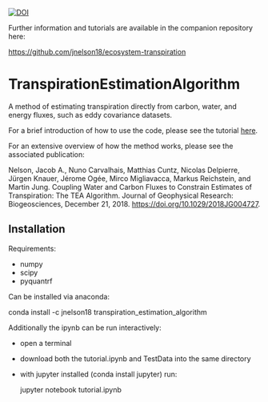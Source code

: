 [![DOI](https://zenodo.org/badge/121650199.svg)](https://zenodo.org/badge/latestdoi/121650199)

Further information and tutorials are available in the companion repository here:

https://github.com/jnelson18/ecosystem-transpiration

# TranspirationEstimationAlgorithm

A method of estimating transpiration directly from carbon, water, and energy fluxes, such as eddy covariance datasets.

For a brief introduction of how to use the code, please see the tutorial [here](tutorial.ipynb).

For an extensive overview of how the method works, please see the associated publication:

Nelson, Jacob A., Nuno Carvalhais, Matthias Cuntz, Nicolas Delpierre, Jürgen Knauer, Jérome Ogée, Mirco Migliavacca, Markus Reichstein, and Martin Jung. Coupling Water and Carbon Fluxes to Constrain Estimates of Transpiration: The TEA Algorithm. Journal of Geophysical Research: Biogeosciences, December 21, 2018. https://doi.org/10.1029/2018JG004727.

## Installation

Requirements:
- numpy
- scipy
- pyquantrf

Can be installed via anaconda:

conda install -c jnelson18 transpiration_estimation_algorithm

Additionally the ipynb can be run interactively:
- open a terminal
- download both the tutorial.ipynb and TestData into the same directory
- with jupyter installed (conda install jupyter) run:

    jupyter notebook tutorial.ipynb
